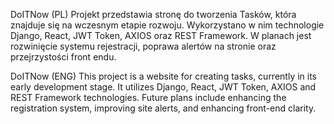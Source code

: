 DoITNow (PL)
Projekt przedstawia stronę do tworzenia Tasków, która znajduje się na wczesnym etapie rozwoju. Wykorzystano w nim technologie Django, React, JWT Token, AXIOS oraz REST Framework. W planach jest rozwinięcie systemu rejestracji, poprawa alertów na stronie oraz przejrzystości front endu.

DoITNow (ENG)
This project is a website for creating tasks, currently in its early development stage. It utilizes Django, React, JWT Token, AXIOS and REST Framework technologies. Future plans include enhancing the registration system, improving site alerts, and enhancing front-end clarity.
